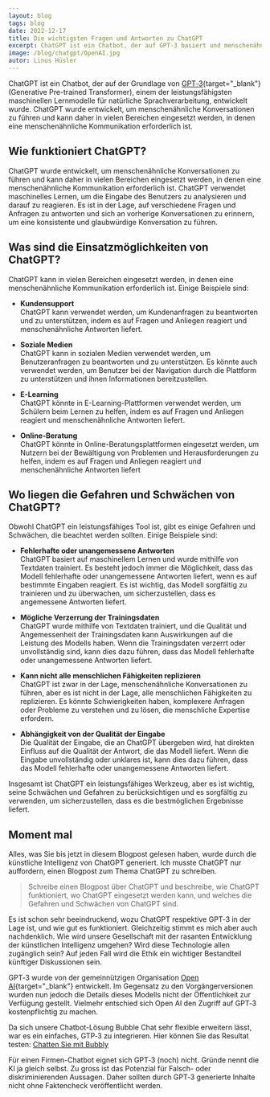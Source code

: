 ```yaml
---
layout: blog
tags: blog
date: 2022-12-17
title: Die wichtigsten Fragen und Antworten zu ChatGPT
excerpt: ChatGPT ist ein Chatbot, der auf GPT-3 basiert und menschenähnliche Konversationen führen kann. Er kann in verschiedenen Bereichen eingesetzt werden, hat jedoch Schwächen wie fehlende Empathie und kulturelle Sensibilität.
image: /blog/chatgpt/OpenAI.jpg
autor: Linus Hüsler
---
```


ChatGPT ist ein Chatbot, der auf der Grundlage von [GPT&#8209;3](https://en.wikipedia.org/wiki/GPT-3){target="_blank"} (Generative Pre-trained Transformer), einem der leistungsfähigsten maschinellen Lernmodelle für natürliche Sprachverarbeitung, entwickelt wurde. ChatGPT wurde entwickelt, um menschenähnliche Konversationen zu führen und kann daher in vielen Bereichen eingesetzt werden, in denen eine menschenähnliche Kommunikation erforderlich ist.

## Wie funktioniert ChatGPT?

ChatGPT wurde entwickelt, um menschenähnliche Konversationen zu führen und kann daher in vielen Bereichen eingesetzt werden, in denen eine menschenähnliche Kommunikation erforderlich ist. ChatGPT verwendet maschinelles Lernen, um die Eingabe des Benutzers zu analysieren und darauf zu reagieren. Es ist in der Lage, auf verschiedene Fragen und Anfragen zu antworten und sich an vorherige Konversationen zu erinnern, um eine konsistente und glaubwürdige Konversation zu führen.

## Was sind die Einsatzmöglichkeiten von ChatGPT?

ChatGPT kann in vielen Bereichen eingesetzt werden, in denen eine menschenähnliche Kommunikation erforderlich ist. Einige Beispiele sind:

- **Kundensupport**<br> ChatGPT kann verwendet werden, um Kundenanfragen zu beantworten und zu unterstützen, indem es auf Fragen und Anliegen reagiert und menschenähnliche Antworten liefert.

- **Soziale Medien**<br> ChatGPT kann in sozialen Medien verwendet werden, um Benutzeranfragen zu beantworten und zu unterstützen. Es könnte auch verwendet werden, um Benutzer bei der Navigation durch die Plattform zu unterstützen und ihnen Informationen bereitzustellen.

- **E-Learning**<br> ChatGPT könnte in E-Learning-Plattformen verwendet werden, um Schülern beim Lernen zu helfen, indem es auf Fragen und Anliegen reagiert und menschenähnliche Antworten liefert.

- **Online-Beratung**<br> ChatGPT könnte in Online-Beratungsplattformen eingesetzt werden, um Nutzern bei der Bewältigung von Problemen und Herausforderungen zu helfen, indem es auf Fragen und Anliegen reagiert und menschenähnliche Antworten liefert

## Wo liegen die Gefahren und Schwächen von ChatGPT?

Obwohl ChatGPT ein leistungsfähiges Tool ist, gibt es einige Gefahren und Schwächen, die beachtet werden sollten. Einige Beispiele sind:

- **Fehlerhafte oder unangemessene Antworten**<br> ChatGPT basiert auf maschinellem Lernen und wurde mithilfe von Textdaten trainiert. Es besteht jedoch immer die Möglichkeit, dass das Modell fehlerhafte oder unangemessene Antworten liefert, wenn es auf bestimmte Eingaben reagiert. Es ist wichtig, das Modell sorgfältig zu trainieren und zu überwachen, um sicherzustellen, dass es angemessene Antworten liefert.

- **Mögliche Verzerrung der Trainingsdaten**<br> ChatGPT wurde mithilfe von Textdaten trainiert, und die Qualität und Angemessenheit der Trainingsdaten kann Auswirkungen auf die Leistung des Modells haben. Wenn die Trainingsdaten verzerrt oder unvollständig sind, kann dies dazu führen, dass das Modell fehlerhafte oder unangemessene Antworten liefert.

- **Kann nicht alle menschlichen Fähigkeiten replizieren**<br> ChatGPT ist zwar in der Lage, menschenähnliche Konversationen zu führen, aber es ist nicht in der Lage, alle menschlichen Fähigkeiten zu replizieren. Es könnte Schwierigkeiten haben, komplexere Anfragen oder Probleme zu verstehen und zu lösen, die menschliche Expertise erfordern.

- **Abhängigkeit von der Qualität der Eingabe**<br> Die Qualität der Eingabe, die an ChatGPT übergeben wird, hat direkten Einfluss auf die Qualität der Antwort, die das Modell liefert. Wenn die Eingabe unvollständig oder unklares ist, kann dies dazu führen, dass das Modell fehlerhafte oder unangemessene Antworten liefert.

Insgesamt ist ChatGPT ein leistungsfähiges Werkzeug, aber es ist wichtig, seine Schwächen und Gefahren zu berücksichtigen und es sorgfältig zu verwenden, um sicherzustellen, dass es die bestmöglichen Ergebnisse liefert.

## Moment mal

Alles, was Sie bis jetzt in diesem Blogpost gelesen haben, wurde durch die künstliche Intelligenz von ChatGPT generiert. Ich musste ChatGPT nur auffordern, einen Blogpost zum Thema ChatGPT zu schreiben.

> Schreibe einen Blogpost über ChatGPT und beschreibe, wie ChatGPT funktioniert, wo ChatGPT eingesetzt werden kann, und welches die Gefahren und Schwächen von ChatGPT sind.

Es ist schon sehr beeindruckend, wozu ChatGPT respektive GPT&#8209;3 in der Lage ist, und wie gut es funktioniert. Gleichzeitig stimmt es mich aber auch nachdenklich. Wie wird unsere Gesellschaft mit der rasanten Entwicklung der künstlichen Intelligenz umgehen? Wird diese Technologie allen zugänglich sein? Auf jeden Fall wird die Ethik ein wichtiger Bestandteil künftiger Diskussionen sein.

GPT&#8209;3 wurde von der gemeinnützigen Organisation [Open AI](https://openai.com){target="_blank"} entwickelt. Im Gegensatz zu den Vorgängerversionen wurden nun jedoch die Details dieses Modells nicht der Öffentlichkeit zur Verfügung gestellt. Vielmehr entschied sich Open AI den Zugriff auf GPT&#8209;3 kostenpflichtig zu machen.

Da sich unsere Chatbot-Lösung Bubble Chat sehr flexible erweitern lässt, war es ein einfaches, GTP&#8209;3 zu integrieren. Hier können Sie das Resultat testen: <a class="button chat-with-chatbot" href="#">Chatten Sie mit Bubbly</a>

Für einen Firmen-Chatbot eignet sich GPT&#8209;3 (noch) nicht. Gründe nennt die KI ja gleich selbst. Zu gross ist das Potenzial für Falsch- oder diskriminierenden Aussagen. Daher sollten durch GPT&#8209;3 generierte Inhalte nicht ohne Faktencheck veröffentlicht werden.
